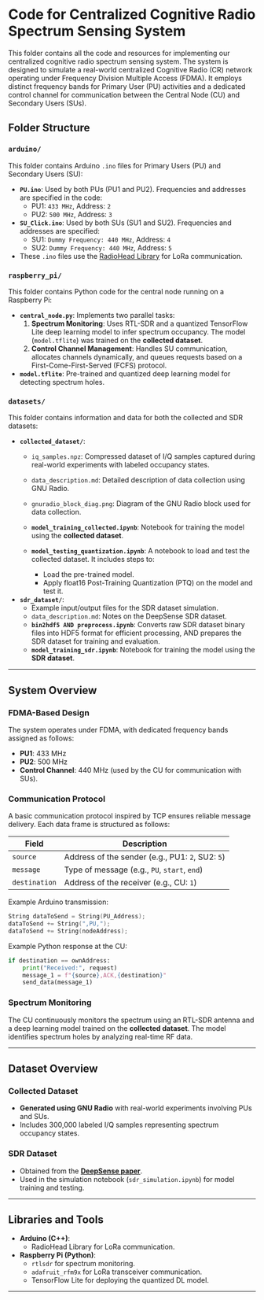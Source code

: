 
# Code for Centralized Cognitive Radio Spectrum Sensing System

This folder contains all the code and resources for implementing our centralized cognitive radio spectrum sensing system. The system is designed to simulate a real-world centralized Cognitive Radio (CR) network operating under Frequency Division Multiple Access (FDMA). It employs distinct frequency bands for Primary User (PU) activities and a dedicated control channel for communication between the Central Node (CU) and Secondary Users (SUs).

## Folder Structure

### `arduino/`
This folder contains Arduino `.ino` files for Primary Users (PU) and Secondary Users (SU):
- **`PU.ino`**: Used by both PUs (PU1 and PU2). Frequencies and addresses are specified in the code:
  - PU1: `433 MHz`, Address: `2`
  - PU2: `500 MHz`, Address: `3`
- **`SU_Click.ino`**: Used by both SUs (SU1 and SU2). Frequencies and addresses are specified:
  - SU1: `Dummy Frequency: 440 MHz`, Address: `4`
  - SU2: `Dummy Frequency: 440 MHz`, Address: `5`
- These `.ino` files use the [RadioHead Library](http://www.airspayce.com/mikem/arduino/RadioHead/) for LoRa communication.

### `raspberry_pi/`
This folder contains Python code for the central node running on a Raspberry Pi:
- **`central_node.py`**: Implements two parallel tasks:
  1. **Spectrum Monitoring**: Uses RTL-SDR and a quantized TensorFlow Lite deep learning model to infer spectrum occupancy. The model (`model.tflite`) was trained on the **collected dataset**.
  2. **Control Channel Management**: Handles SU communication, allocates channels dynamically, and queues requests based on a First-Come-First-Served (FCFS) protocol.
- **`model.tflite`**: Pre-trained and quantized deep learning model for detecting spectrum holes.
<!-- - **`figures/`**:
  - `gnuradio_block_diag.png`: Diagram of the GNU Radio block used for data collection.
  - `spectrum_plots.png`: Visual representation of spectrum usage by PUs and SUs during data collection. -->

<!-- ### `simulation/`
This folder contains a notebook for simulating spectrum sensing using the **SDR dataset** from the DeepSense paper:

- **`sdr_simulation.ipynb`**: Simulates SDR-based spectrum sensing by training and evaluating a model using the SDR dataset for inference. -->

### `datasets/`
This folder contains information and data for both the collected and SDR datasets:
- **`collected_dataset/`**:
  - `iq_samples.npz`: Compressed dataset of I/Q samples captured during real-world experiments with labeled occupancy states.
  - `data_description.md`: Detailed description of data collection using GNU Radio.
  - `gnuradio_block_diag.png`: Diagram of the GNU Radio block used for data collection.
  - **`model_training_collected.ipynb`**: Notebook for training the model using the **collected dataset**.

  - **`model_testing_quantization.ipynb`**: A notebook to load and test the collected dataset. It includes steps to:
    - Load the pre-trained model.
    - Apply float16 Post-Training Quantization (PTQ) on the model and test it.
- **`sdr_dataset/`**:
  - Example input/output files for the SDR dataset simulation.
  - `data_description.md`: Notes on the DeepSense SDR dataset.
  - **`bin2hdf5 AND preprocess.ipynb`**: Converts raw SDR dataset binary files into HDF5 format for efficient processing, AND prepares the SDR dataset for training and evaluation.
  - **`model_training_sdr.ipynb`**: Notebook for training the model using the **SDR dataset**.
    
---

## System Overview

### FDMA-Based Design
The system operates under FDMA, with dedicated frequency bands assigned as follows:
- **PU1**: 433 MHz
- **PU2**: 500 MHz
- **Control Channel**: 440 MHz (used by the CU for communication with SUs).

### Communication Protocol
A basic communication protocol inspired by TCP ensures reliable message delivery. Each data frame is structured as follows:

| Field       | Description                                  |
|-------------|----------------------------------------------|
| `source`    | Address of the sender (e.g., PU1: `2`, SU2: `5`) |
| `message`   | Type of message (e.g., `PU`, `start`, `end`) |
| `destination` | Address of the receiver (e.g., CU: `1`)     |

Example Arduino transmission:
```cpp
String dataToSend = String(PU_Address);
dataToSend += String(",PU,");
dataToSend += String(nodeAddress);
```

Example Python response at the CU:
```python
if destination == ownAddress:
    print("Received:", request)
    message_1 = f"{source},ACK,{destination}"
    send_data(message_1)
```

### Spectrum Monitoring
The CU continuously monitors the spectrum using an RTL-SDR antenna and a deep learning model trained on the **collected dataset**. The model identifies spectrum holes by analyzing real-time RF data.

---

## Dataset Overview

### Collected Dataset
- **Generated using GNU Radio** with real-world experiments involving PUs and SUs.
- Includes 300,000 labeled I/Q samples representing spectrum occupancy states.

### SDR Dataset
- Obtained from the **[DeepSense paper](https://github.com/wineslab/deepsense-spectrum-sensing-datasets/tree/main)**.
- Used in the simulation notebook (`sdr_simulation.ipynb`) for model training and testing.

---

## Libraries and Tools
- **Arduino (C++)**:
  - RadioHead Library for LoRa communication.
- **Raspberry Pi (Python)**:
  - `rtlsdr` for spectrum monitoring.
  - `adafruit_rfm9x` for LoRa transceiver communication.
  - TensorFlow Lite for deploying the quantized DL model.

---
